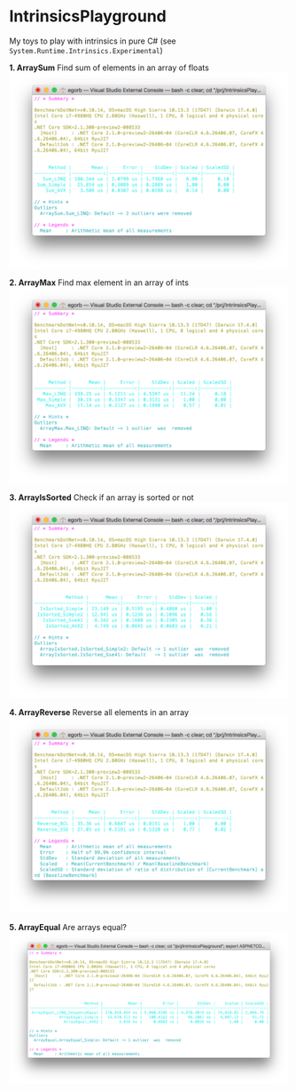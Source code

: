 # IntrinsicsPlayground

My toys to play with intrinsics in pure C# (see `System.Runtime.Intrinsics.Experimental`)

**1. ArraySum**
Find sum of elements in an array of floats 
![alt text](ArraySum.png)

**2. ArrayMax**
Find max element in an array of ints 
![alt text](ArrayMax.png)

**3. ArrayIsSorted**
Check if an array is sorted or not
![alt text](ArrayIsSorted.png)

**4. ArrayReverse**
Reverse all elements in an array
![alt text](ArrayReverse.png)

**5. ArrayEqual**
Are arrays equal?
![alt text](ArrayEqual.png)
